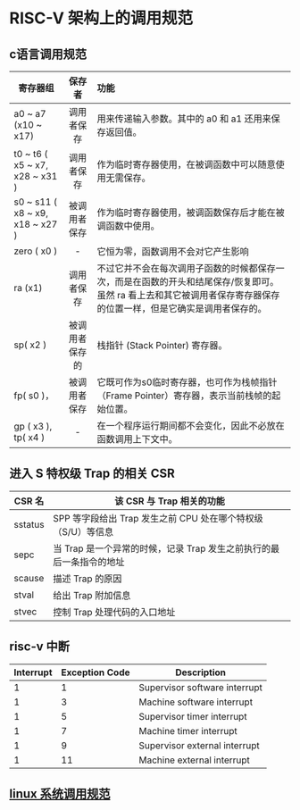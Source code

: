# RISC-V 架构上的调用规范

## c语言调用规范

| 寄存器组                        |     保存者     | 功能                                                                                                                                                                |
| ------------------------------- | :------------: | :------------------------------------------------------------------------------------------------------------------------------------------------------------------ |
| a0 ~ a7 (x10 ~ x17)             |   调用者保存   | 用来传递输入参数。其中的 a0 和 a1 还用来保存返回值。                                                                                                                |
| t0 ~ t6 ( x5 ~ x7, x28 ~ x31 )  |   调用者保存   | 作为临时寄存器使用，在被调函数中可以随意使用无需保存。                                                                                                              |
| s0 ~ s11 ( x8 ~ x9, x18 ~ x27 ) |  被调用者保存  | 作为临时寄存器使用，被调函数保存后才能在被调函数中使用。                                                                                                            |
| zero ( x0 )                     |       -        | 它恒为零，函数调用不会对它产生影响                                                                                                                                  |
| ra (x1)                         |   调用者保存   | 不过它并不会在每次调用子函数的时候都保存一次，而是在函数的开头和结尾保存/恢复即可。虽然 ra 看上去和其它被调用者保存寄存器保存的位置一样，但是它确实是调用者保存的。 |
| sp( x2 )                        | 被调用者保存的 | 栈指针 (Stack Pointer) 寄存器。                                                                                                                                     |
| fp( s0 )，                      |  被调用者保存  | 它既可作为s0临时寄存器，也可作为栈帧指针（Frame Pointer）寄存器，表示当前栈帧的起始位置。                                                                           |
| gp ( x3 ), tp( x4 )             |       -        | 在一个程序运行期间都不会变化，因此不必放在函数调用上下文中。                                                                                                        |

## 进入 S 特权级 Trap 的相关 CSR

| CSR 名  | 该 CSR 与 Trap 相关的功能                                            |
| ------- | -------------------------------------------------------------------- |
| sstatus | SPP 等字段给出 Trap 发生之前 CPU 处在哪个特权级（S/U）等信息         |
| sepc    | 当 Trap 是一个异常的时候，记录 Trap 发生之前执行的最后一条指令的地址 |
| scause  | 描述 Trap 的原因                                                     |
| stval   | 给出 Trap 附加信息                                                   |
| stvec   | 控制 Trap 处理代码的入口地址                                         |

## risc-v 中断

| Interrupt | Exception Code | Description                   |
| --------- | -------------- | ----------------------------- |
| 1         | 1              | Supervisor software interrupt |
| 1         | 3              | Machine software interrupt    |
| 1         | 5              | Supervisor timer interrupt    |
| 1         | 7              | Machine timer interrupt       |
| 1         | 9              | Supervisor external interrupt |
| 1         | 11             | Machine external interrupt    |

## [linux 系统调用规范](https://marcin.juszkiewicz.com.pl/download/tables/syscalls.html)
